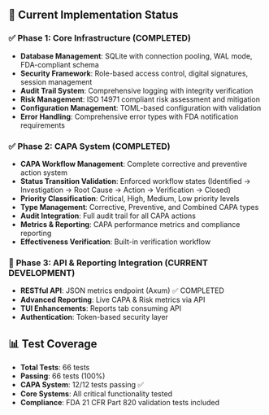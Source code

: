 ## 🎯 Current Implementation Status

### ✅ **Phase 1: Core Infrastructure (COMPLETED)**
- **Database Management**: SQLite with connection pooling, WAL mode, FDA-compliant schema
- **Security Framework**: Role-based access control, digital signatures, session management
- **Audit Trail System**: Comprehensive logging with integrity verification
- **Risk Management**: ISO 14971 compliant risk assessment and mitigation
- **Configuration Management**: TOML-based configuration with validation
- **Error Handling**: Comprehensive error types with FDA notification requirements

### ✅ **Phase 2: CAPA System (COMPLETED)**
- **CAPA Workflow Management**: Complete corrective and preventive action system
- **Status Transition Validation**: Enforced workflow states (Identified → Investigation → Root Cause → Action → Verification → Closed)
- **Priority Classification**: Critical, High, Medium, Low priority levels
- **Type Management**: Corrective, Preventive, and Combined CAPA types
- **Audit Integration**: Full audit trail for all CAPA actions
- **Metrics & Reporting**: CAPA performance metrics and compliance reporting
- **Effectiveness Verification**: Built-in verification workflow

### 🚧 **Phase 3: API & Reporting Integration (CURRENT DEVELOPMENT)**
- **RESTful API**: JSON metrics endpoint (Axum) ✅ COMPLETED
- **Advanced Reporting**: Live CAPA & Risk metrics via API
- **TUI Enhancements**: Reports tab consuming API
- **Authentication**: Token-based security layer

## 📊 Test Coverage

- **Total Tests**: 66 tests
- **Passing**: 66 tests (100%)
- **CAPA System**: 12/12 tests passing ✅
- **Core Systems**: All critical functionality tested
- **Compliance**: FDA 21 CFR Part 820 validation tests included
